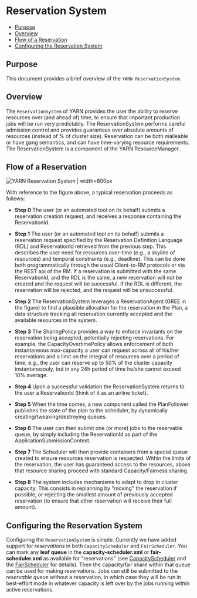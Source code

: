 <!---
  Licensed under the Apache License, Version 2.0 (the "License");
  you may not use this file except in compliance with the License.
  You may obtain a copy of the License at

   http://www.apache.org/licenses/LICENSE-2.0

  Unless required by applicable law or agreed to in writing, software
  distributed under the License is distributed on an "AS IS" BASIS,
  WITHOUT WARRANTIES OR CONDITIONS OF ANY KIND, either express or implied.
  See the License for the specific language governing permissions and
  limitations under the License. See accompanying LICENSE file.
-->

Reservation System
==================


* [Purpose](#Purpose)
* [Overview](#Overview)
* [Flow of a Reservation](#Flow_of_a_Reservation)
* [Configuring the Reservation System](#Configuring_the_Reservation_System)

Purpose
-------

This document provides a brief overview of the `YARN ReservationSystem`.

Overview
--------

The `ReservationSystem` of YARN provides the user the ability to reserve resources over (and ahead of) time, to ensure that important production jobs will be run very predictably. The ReservationSystem performs careful admission control and provides guarantees over absolute amounts of resources (instead of % of cluster size). Reservation can be both malleable or have gang semantics, and can have time-varying resource requirements. The ReservationSystem is a component of the YARN ResourceManager.


Flow of a Reservation
----------------------

![YARN Reservation System | width=600px](./images/yarn_reservation_system.png)

With reference to the figure above, a typical reservation proceeds as follows:

 * **Step 0**  The user (or an automated tool on its behalf) submits a reservation creation request, and receives a response containing the ReservationId.

 * **Step 1**  The user (or an automated tool on its behalf) submits a reservation request specified by the Reservation Definition Language (RDL) and ReservationId retrieved from the previous step. This describes the user need for resources over-time (e.g., a skyline of resources) and temporal constraints (e.g., deadline). This can be done both programmatically through the usual Client-to-RM protocols or via the REST api of the RM. If a reservation is submitted with the same ReservationId, and the RDL is the same, a new reservation will not be created and the request will be successful. If the RDL is different, the reservation will be rejected, and the request will be unsuccessful.

 * **Step 2**  The ReservationSystem leverages a ReservationAgent (GREE in the figure) to find a plausible allocation for the reservation in the Plan, a data structure tracking all reservation currently accepted and the available resources in the system.

 * **Step 3**  The SharingPolicy provides a way to enforce invariants on the reservation being accepted, potentially rejecting reservations. For example, the CapacityOvertimePolicy allows enforcement of both instantaneous max-capacity a user can request across all of his/her reservations and a limit on the integral of resources over a period of time, e.g., the user can reserve up to 50% of the cluster capacity instantanesouly, but in any 24h period of time he/she cannot exceed 10% average.

 * **Step 4**  Upon a successful validation the ReservationSystem returns to the user a ReservationId (think of it as an airline ticket).

 * **Step 5**  When the time comes, a new component called the PlanFollower publishes the state of the plan to the scheduler, by dynamically creating/tweaking/destroying queues.

 * **Step 6**  The user can then submit one (or more) jobs to the reservable queue, by simply including the ReservationId as part of the ApplicationSubmissionContext.

 * **Step 7**  The Scheduler will then provide containers from a special queue created to ensure resources reservation is respected. Within the limits of the reservation, the user has guaranteed access to the resources, above that resource sharing proceed with standard Capacity/Fairness sharing.

 * **Step 8**  The system includes mechanisms to adapt to drop in cluster capacity. This consists in replanning by "moving" the reservation if possible, or rejecting the smallest amount of previously accepted reservation (to ensure that other reservation will receive their full amount).





Configuring the Reservation System
----------------------------------

Configuring the `ReservationSystem` is simple. Currently we have added support for *reservations* in both `CapacityScheduler` and `FairScheduler`. You can mark any **leaf queue** in the **capacity-scheduler.xml** or **fair-scheduler.xml** as available for "reservations" (see [CapacityScheduler](http://hadoop.apache.org/docs/current/hadoop-yarn/hadoop-yarn-site/CapacityScheduler.html#Configuring_ReservationSystem_with_CapacityScheduler) and the [FairScheduler](http://hadoop.apache.org/docs/current/hadoop-yarn/hadoop-yarn-site/FairScheduler.html) for details). Then the capacity/fair share within that queue can be used for making reservations. Jobs can still be submitted to the *reservable queue* without a reservation, in which case they will be run in best-effort mode in whatever capacity is left over by the jobs running within active reservations.
